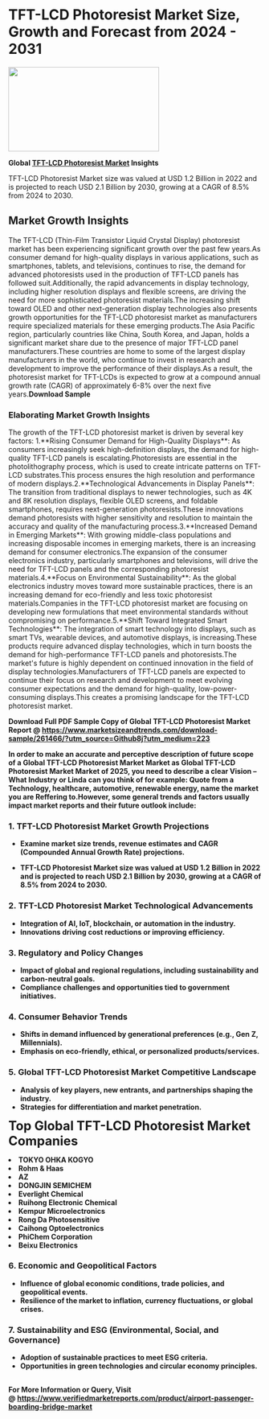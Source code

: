 <H1>TFT-LCD Photoresist Market Size, Growth and Forecast from 2024 - 2031</H1><img class="aligncenter size-medium wp-image-584254" src="https://thirdeyenews.in/wp-content/uploads/2024/09/Global-Market-Research-300x168.jpeg" alt="" width="300" height="168" /><p><strong>Global&nbsp;<a href="https://www.marketsizeandtrends.com/download-sample/261466/?utm_source=Github8j?utm_medium=223">TFT-LCD Photoresist Market</a> Insights</strong></p><p>TFT-LCD Photoresist Market size was valued at USD 1.2 Billion in 2022 and is projected to reach USD 2.1 Billion by 2030, growing at a CAGR of 8.5% from 2024 to 2030.</p><p><h2>Market Growth Insights</h2> The TFT-LCD (Thin-Film Transistor Liquid Crystal Display) photoresist market has been experiencing significant growth over the past few years.As consumer demand for high-quality displays in various applications, such as smartphones, tablets, and televisions, continues to rise, the demand for advanced photoresists used in the production of TFT-LCD panels has followed suit.Additionally, the rapid advancements in display technology, including higher resolution displays and flexible screens, are driving the need for more sophisticated photoresist materials.The increasing shift toward OLED and other next-generation display technologies also presents growth opportunities for the TFT-LCD photoresist market as manufacturers require specialized materials for these emerging products.The Asia Pacific region, particularly countries like China, South Korea, and Japan, holds a significant market share due to the presence of major TFT-LCD panel manufacturers.These countries are home to some of the largest display manufacturers in the world, who continue to invest in research and development to improve the performance of their displays.As a result, the photoresist market for TFT-LCDs is expected to grow at a compound annual growth rate (CAGR) of approximately 6-8% over the next five years.<strong>Download Sample</strong> <h3>Elaborating Market Growth Insights</h3> The growth of the TFT-LCD photoresist market is driven by several key factors: 1.**Rising Consumer Demand for High-Quality Displays**: As consumers increasingly seek high-definition displays, the demand for high-quality TFT-LCD panels is escalating.Photoresists are essential in the photolithography process, which is used to create intricate patterns on TFT-LCD substrates.This process ensures the high resolution and performance of modern displays.2.**Technological Advancements in Display Panels**: The transition from traditional displays to newer technologies, such as 4K and 8K resolution displays, flexible OLED screens, and foldable smartphones, requires next-generation photoresists.These innovations demand photoresists with higher sensitivity and resolution to maintain the accuracy and quality of the manufacturing process.3.**Increased Demand in Emerging Markets**: With growing middle-class populations and increasing disposable incomes in emerging markets, there is an increasing demand for consumer electronics.The expansion of the consumer electronics industry, particularly smartphones and televisions, will drive the need for TFT-LCD panels and the corresponding photoresist materials.4.**Focus on Environmental Sustainability**: As the global electronics industry moves toward more sustainable practices, there is an increasing demand for eco-friendly and less toxic photoresist materials.Companies in the TFT-LCD photoresist market are focusing on developing new formulations that meet environmental standards without compromising on performance.5.**Shift Toward Integrated Smart Technologies**: The integration of smart technology into displays, such as smart TVs, wearable devices, and automotive displays, is increasing.These products require advanced display technologies, which in turn boosts the demand for high-performance TFT-LCD panels and photoresists.The market's future is highly dependent on continued innovation in the field of display technologies.Manufacturers of TFT-LCD panels are expected to continue their focus on research and development to meet evolving consumer expectations and the demand for high-quality, low-power-consuming displays.This creates a promising landscape for the TFT-LCD photoresist market.<strong></p><p><span class=""><strong>Download Full PDF Sample Copy of Global TFT-LCD Photoresist Market Report</strong> @ <a href="https://www.marketsizeandtrends.com/download-sample/261466/?utm_source=Github8j?utm_medium=223" target="_blank">https://www.marketsizeandtrends.com/download-sample/261466/?utm_source=Github8j?utm_medium=223</a></span></p><p>In order to make an accurate and perceptive description of future scope of a Global&nbsp;TFT-LCD Photoresist Market Market as Global&nbsp;TFT-LCD Photoresist Market Market of 2025, you need to describe a clear Vision &ndash; What Industry or Linda can you think of for example: Quote from a Technology, healthcare, automotive, renewable energy, name the market you are Reffering to.However, some general trends and factors usually impact market reports and their future outlook include:</p><h3>1.&nbsp;<strong>TFT-LCD Photoresist Market Growth Projections</strong></h3><ul><li>Examine market size trends, revenue estimates and CAGR (Compounded Annual Growth Rate) projections.</li><li><p>TFT-LCD Photoresist Market size was valued at USD 1.2 Billion in 2022 and is projected to reach USD 2.1 Billion by 2030, growing at a CAGR of 8.5% from 2024 to 2030.</p></li></ul><h3>2.&nbsp;<strong>TFT-LCD Photoresist Market Technological Advancements</strong></h3><ul><li>Integration of AI, IoT, blockchain, or automation in the industry.</li><li>Innovations driving cost reductions or improving efficiency.</li></ul><h3>3.&nbsp;<strong>Regulatory and Policy Changes</strong></h3><ul><li>Impact of global and regional regulations, including sustainability and carbon-neutral goals.</li><li>Compliance challenges and opportunities tied to government initiatives.</li></ul><h3>4.&nbsp;<strong>Consumer Behavior Trends</strong></h3><ul><li>Shifts in demand influenced by generational preferences (e.g., Gen Z, Millennials).</li><li>Emphasis on eco-friendly, ethical, or personalized products/services.</li></ul><h3>5.&nbsp;<strong>Global TFT-LCD Photoresist Market Competitive Landscape</strong></h3><ul><li>Analysis of key players, new entrants, and partnerships shaping the industry.</li><li>Strategies for differentiation and market penetration.</li></ul><p data-pm-slice="1 1 []"><span style="color: inherit; font-family: inherit; font-size: 25px;">Top Global TFT-LCD Photoresist Market Companies</span></p><div class="" data-test-id=""><p><li>TOKYO OHKA KOGYO</li><li> Rohm & Haas</li><li> AZ</li><li> DONGJIN SEMICHEM</li><li> Everlight Chemical</li><li> Ruihong Electronic Chemical</li><li> Kempur Microelectronics</li><li> Rong Da Photosensitive</li><li> Caihong Optoelectronics</li><li> PhiChem Corporation</li><li> Beixu Electronics</li></p></div><h3>6.&nbsp;<strong>Economic and Geopolitical Factors</strong></h3><ul><li>Influence of global economic conditions, trade policies, and geopolitical events.</li><li>Resilience of the market to inflation, currency fluctuations, or global crises.</li></ul><h3>7.&nbsp;<strong>Sustainability and ESG (Environmental, Social, and Governance)</strong></h3><ul><li>Adoption of sustainable practices to meet ESG criteria.</li><li>Opportunities in green technologies and circular economy principles.</li></ul><h2><strong style="font-size: 14px;">For More Information or Query, Visit @&nbsp;</strong><a style="background-color: #ffffff; font-size: 14px;" href="https://www.marketsizeandtrends.com/report/tft-lcd-photoresist-market/" target="_blank">https://www.verifiedmarketreports.com/product/airport-passenger-boarding-bridge-market</a></h2>